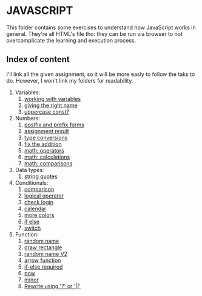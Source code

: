 # JAVASCRIPT
  This folder contains some exercises to understand how JavaScript works in general. 
  They're all HTML's file tho: they can be run via browser to not overcomplicate the learning and execution process.  
  

## Index of content
I'll link all the given assignment, so it will be more easly to follow the taks to do. However, I won't link my folders for readability.  
1. Variables:
    1. [working with variables](https://javascript.info/task/hello-variables)
    2. [giving the right name](https://javascript.info/task/declare-variables)
    3. [uppercase const?](https://javascript.info/task/uppercast-constant)
2. Numbers:
    1. [postfix and prefix forms](https://javascript.info/task/increment-order)
    2. [assignment result](https://javascript.info/task/assignment-result)
    3. [type conversions](https://javascript.info/task/primitive-conversions-questions)
    4. [fix the addition](https://javascript.info/task/fix-prompt)
    5. [math: operators](https://developer.mozilla.org/en-US/docs/Learn/JavaScript/First_steps/Test_your_skills:_Math#math_1)
    6. [math: calculations](https://developer.mozilla.org/en-US/docs/Learn/JavaScript/First_steps/Test_your_skills:_Math#math_2)
    7. [math: comparisons](https://developer.mozilla.org/en-US/docs/Learn/JavaScript/First_steps/Test_your_skills:_Math#math_3)
3. Data types:
    1. [string quotes](https://javascript.info/task/string-quotes)
4. Conditionals:
    1. [comparison](https://javascript.info/task/comparison-questions)
    2. [logical operator](https://javascript.info/logical-operators#tasks)
    3. [check login](https://javascript.info/task/check-login)
    4. [calendar](https://developer.mozilla.org/en-US/docs/Learn/JavaScript/Building_blocks/conditionals#active_learning_a_simple_calendar)
    5. [more colors](https://developer.mozilla.org/en-US/docs/Learn/JavaScript/Building_blocks/conditionals#active_learning_more_color_choices)
    6. [if else](https://javascript.info/ifelse#tasks)
    7. [switch](https://javascript.info/switch#tasks)
5. Function:
    1. [random name](https://developer.mozilla.org/en-US/docs/Learn/JavaScript/Building_blocks/Test_your_skills:_Functions#functions_1)
    2. [draw rectangle](https://developer.mozilla.org/en-US/docs/Learn/JavaScript/Building_blocks/Test_your_skills:_Functions#functions_2)
    3. [random name V2](https://developer.mozilla.org/en-US/docs/Learn/JavaScript/Building_blocks/Test_your_skills:_Functions#functions_3)
    4. [arrow function](https://developer.mozilla.org/en-US/docs/Learn/JavaScript/Building_blocks/Test_your_skills:_Functions#functions_4)
    5. [if-else required](https://javascript.info/task/if-else-required)
    6. [pow](https://javascript.info/task/pow)
    7. [minor](https://javascript.info/task/min)
    8. [Rewrite using '?' or '||'](https://javascript.info/task/rewrite-function-question-or)
